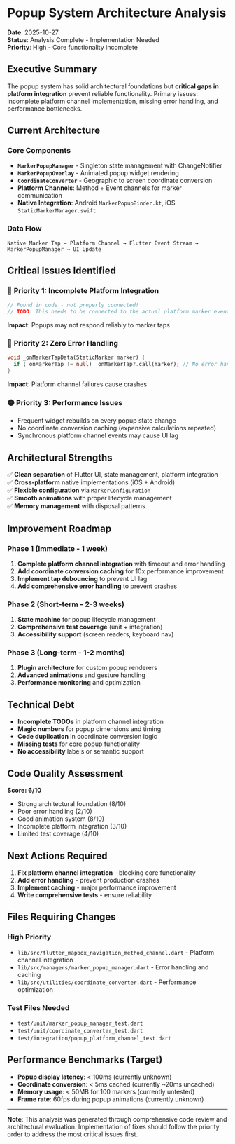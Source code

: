 # Popup System Architecture Analysis

**Date**: 2025-10-27  
**Status**: Analysis Complete - Implementation Needed  
**Priority**: High - Core functionality incomplete

## Executive Summary

The popup system has solid architectural foundations but **critical gaps in platform integration** prevent reliable functionality. Primary issues: incomplete platform channel implementation, missing error handling, and performance bottlenecks.

## Current Architecture

### Core Components
- **`MarkerPopupManager`** - Singleton state management with ChangeNotifier
- **`MarkerPopupOverlay`** - Animated popup widget rendering  
- **`CoordinateConverter`** - Geographic to screen coordinate conversion
- **Platform Channels**: Method + Event channels for marker communication
- **Native Integration**: Android `MarkerPopupBinder.kt`, iOS `StaticMarkerManager.swift`

### Data Flow
```
Native Marker Tap → Platform Channel → Flutter Event Stream → MarkerPopupManager → UI Update
```

## Critical Issues Identified

### 🔴 **Priority 1: Incomplete Platform Integration**
```dart
// Found in code - not properly connected!
// TODO: This needs to be connected to the actual platform marker events
```

**Impact**: Popups may not respond reliably to marker taps

### 🔴 **Priority 2: Zero Error Handling** 
```dart
void _onMarkerTapData(StaticMarker marker) {
  if (_onMarkerTap != null) _onMarkerTap?.call(marker); // No error handling!
}
```

**Impact**: Platform channel failures cause crashes

### 🟡 **Priority 3: Performance Issues**
- Frequent widget rebuilds on every popup state change
- No coordinate conversion caching (expensive calculations repeated)
- Synchronous platform channel events may cause UI lag

## Architectural Strengths

✅ **Clean separation** of Flutter UI, state management, platform integration  
✅ **Cross-platform** native implementations (iOS + Android)  
✅ **Flexible configuration** via `MarkerConfiguration`  
✅ **Smooth animations** with proper lifecycle management  
✅ **Memory management** with disposal patterns  

## Improvement Roadmap

### Phase 1 (Immediate - 1 week)
1. **Complete platform channel integration** with timeout and error handling
2. **Add coordinate conversion caching** for 10x performance improvement
3. **Implement tap debouncing** to prevent UI lag
4. **Add comprehensive error handling** to prevent crashes

### Phase 2 (Short-term - 2-3 weeks)  
1. **State machine** for popup lifecycle management
2. **Comprehensive test coverage** (unit + integration)
3. **Accessibility support** (screen readers, keyboard nav)

### Phase 3 (Long-term - 1-2 months)
1. **Plugin architecture** for custom popup renderers
2. **Advanced animations** and gesture handling
3. **Performance monitoring** and optimization

## Technical Debt

- **Incomplete TODOs** in platform channel integration
- **Magic numbers** for popup dimensions and timing
- **Code duplication** in coordinate conversion logic
- **Missing tests** for core popup functionality
- **No accessibility** labels or semantic support

## Code Quality Assessment

**Score: 6/10**
- Strong architectural foundation (8/10)
- Poor error handling (2/10)  
- Good animation system (8/10)
- Incomplete platform integration (3/10)
- Limited test coverage (4/10)

## Next Actions Required

1. **Fix platform channel integration** - blocking core functionality
2. **Add error handling** - prevent production crashes  
3. **Implement caching** - major performance improvement
4. **Write comprehensive tests** - ensure reliability

## Files Requiring Changes

### High Priority
- `lib/src/flutter_mapbox_navigation_method_channel.dart` - Platform channel integration
- `lib/src/managers/marker_popup_manager.dart` - Error handling and caching
- `lib/src/utilities/coordinate_converter.dart` - Performance optimization

### Test Files Needed
- `test/unit/marker_popup_manager_test.dart`
- `test/unit/coordinate_converter_test.dart` 
- `test/integration/popup_platform_channel_test.dart`

## Performance Benchmarks (Target)

- **Popup display latency**: < 100ms (currently unknown)
- **Coordinate conversion**: < 5ms cached (currently ~20ms uncached)
- **Memory usage**: < 50MB for 100 markers (currently untested)
- **Frame rate**: 60fps during popup animations (currently unknown)

---

**Note**: This analysis was generated through comprehensive code review and architectural evaluation. Implementation of fixes should follow the priority order to address the most critical issues first.